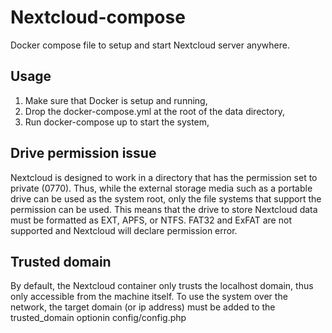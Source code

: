 # Nextcloud-compose

Docker compose file to setup and start Nextcloud server anywhere.

## Usage

1. Make sure that Docker is setup and running,
2. Drop the docker-compose.yml at the root of the data directory,
3. Run docker-compose up to start the system,

## Drive permission issue

Nextcloud is designed to work in a directory that has the permission set to private (0770). Thus, while the external storage media such as a portable drive can be used as the system root, only the file systems that support the permission can be used.
This means that the drive to store Nextcloud data must be formatted as EXT, APFS, or NTFS. FAT32 and ExFAT are not supported and Nextcloud will declare permission error.

## Trusted domain

By default, the Nextcloud container only trusts the localhost domain, thus only accessible from the machine itself. To use the system over the network, the target domain (or ip address) must be added to the trusted_domain optionin config/config.php

